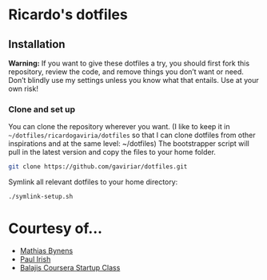 # Ricardo's dotfiles

## Installation

**Warning:** If you want to give these dotfiles a try, you should first fork this repository, review the code, and remove things you don’t want or need. Don’t blindly use my settings unless you know what that entails. Use at your own risk!

### Clone and set up

You can clone the repository wherever you want. (I like to keep it in `~/dotfiles/ricardogaviria/dotfiles` so that I can clone dotfiles from other inspirations and at the same level: ~/dotfiles) The bootstrapper script will pull in the latest version and copy the files to your home folder.

```bash
git clone https://github.com/gaviriar/dotfiles.git
```

Symlink all relevant dotfiles to your home directory:
```bash
./symlink-setup.sh
```


# Courtesy of...
* [Mathias Bynens](https://github.com/mathiasbynens/dotfiles)
* [Paul Irish](https://github.com/paulirish/dotfiles)
* [Balajis Coursera Startup Class](lecture/inde://github.com/startup-class/setup)
